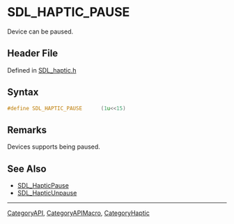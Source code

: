 # SDL_HAPTIC_PAUSE

Device can be paused.

## Header File

Defined in [SDL_haptic.h](https://github.com/libsdl-org/SDL/blob/SDL2/include/SDL_haptic.h)

## Syntax

```c
#define SDL_HAPTIC_PAUSE      (1u<<15)
```

## Remarks

Devices supports being paused.

## See Also

- [SDL_HapticPause](SDL_HapticPause)
- [SDL_HapticUnpause](SDL_HapticUnpause)






----
[CategoryAPI](CategoryAPI), [CategoryAPIMacro](CategoryAPIMacro), [CategoryHaptic](CategoryHaptic)

